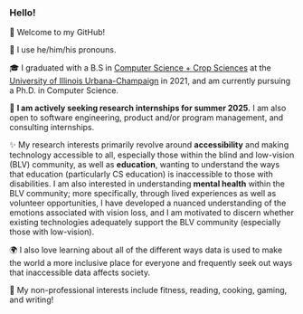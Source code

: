 ### Hello! 

🥳 Welcome to my GitHub!

🍵 I use he/him/his pronouns. 

🎓 I graduated with a B.S in [Computer Science + Crop Sciences](https://cs.illinois.edu/academics/undergraduate/degree-program-options/cs-x-degree-programs/computer-science-crop-sciences) at the [University of Illinois Urbana-Champaign](https://illinois.edu/) in 2021, and am currently pursuing a Ph.D. in Computer Science.

💼 **I am actively seeking research internships for summer 2025.** I am also open to software engineering, product and/or program management, and consulting internships. 

✨ My research interests primarily revolve around **accessibility** and making technology accessible to all, especially those within the blind and low-vision (BLV) community, as well as  **education**, wanting to understand the ways that education (particularly CS education) is inaccessible to those with disabilities. I am also interested in understanding **mental health** within the BLV community; more specifically, through lived experiences as well as volunteer opportunities, I have developed a nuanced understanding of the emotions associated with vision loss, and I am motivated to discern whether existing technologies adequately support the BLV community (especially those with low-vision). 

🌍 I also love learning about all of the different ways data is used to make the world a more inclusive place for everyone and frequently seek out ways that inaccessible data affects society.

🍳 My non-professional interests include fitness, reading, cooking, gaming, and writing! 

